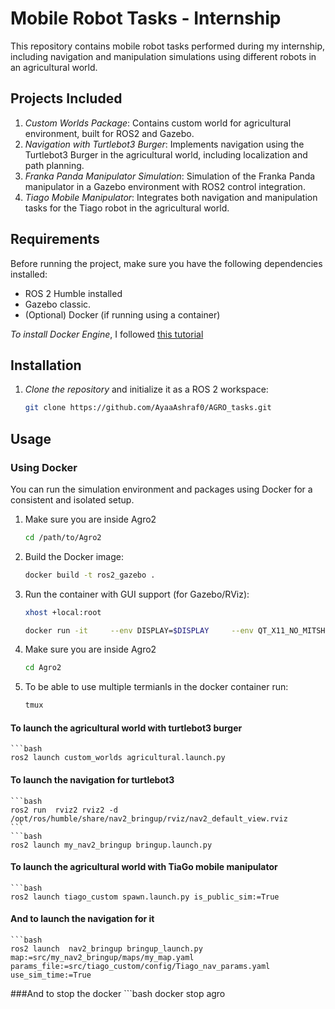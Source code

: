 # Mobile Robot Tasks - Internship

This repository contains mobile robot tasks performed during my internship, including navigation and manipulation simulations using different robots in an agricultural world.

## Projects Included

1. *Custom Worlds Package*: Contains custom world for agricultural environment, built for ROS2 and Gazebo.
2. *Navigation with Turtlebot3 Burger*: Implements navigation using the Turtlebot3 Burger in the agricultural world, including localization and path planning.
3. *Franka Panda Manipulator Simulation*: Simulation of the Franka Panda manipulator in a Gazebo environment with ROS2 control integration.
4. *Tiago Mobile Manipulator*: Integrates both navigation and manipulation tasks for the Tiago robot in the agricultural world.

## Requirements
Before running the project, make sure you have the following dependencies installed:

- ROS 2 Humble installed
- Gazebo classic.
- (Optional) Docker (if running using a container)

*To install Docker Engine*, I followed [this tutorial](https://aleksandarhaber.com/how-to-create-and-run-ros2-packages-in-docker-containers-from-scratch/)

## Installation
1. *Clone the repository* and initialize it as a ROS 2 workspace:
   ```bash
   git clone https://github.com/AyaaAshraf0/AGRO_tasks.git
   
## Usage
### Using Docker 
You can run the simulation environment and packages using Docker for a consistent and isolated setup.
1. Make sure you are inside Agro2
   ```bash
   cd /path/to/Agro2 
2. Build the Docker image:
   ```bash
   docker build -t ros2_gazebo .
3. Run the container with GUI support (for Gazebo/RViz):
   ```bash
   xhost +local:root
   ```
   ```bash
   docker run -it     --env DISPLAY=$DISPLAY     --env QT_X11_NO_MITSHM=1     --volume="/tmp/.X11-unix:/tmp/.X11-unix:rw"     --network host --name agro  ros2_gazebo:latest 
4. Make sure you are inside Agro2
   ```bash
   cd Agro2
5. To be able to use multiple termianls in the docker container run:
   ```bash 
   tmux   

#### To launch the agricultural world with turtlebot3 burger
    ```bash
    ros2 launch custom_worlds agricultural.launch.py 
    
#### To launch the navigation for turtlebot3  
    ```bash 
    ros2 run  rviz2 rviz2 -d /opt/ros/humble/share/nav2_bringup/rviz/nav2_default_view.rviz 
    ```
    ```bash
    ros2 launch my_nav2_bringup bringup.launch.py

#### To launch the agricultural world with TiaGo mobile manipulator 
    ```bash
    ros2 launch tiago_custom spawn.launch.py is_public_sim:=True
    
#### And to launch the navigation for it
    ```bash
    ros2 launch  nav2_bringup bringup_launch.py map:=src/my_nav2_bringup/maps/my_map.yaml params_file:=src/tiago_custom/config/Tiago_nav_params.yaml use_sim_time:=True

###And to stop the docker 
    ```bash
    docker stop agro
